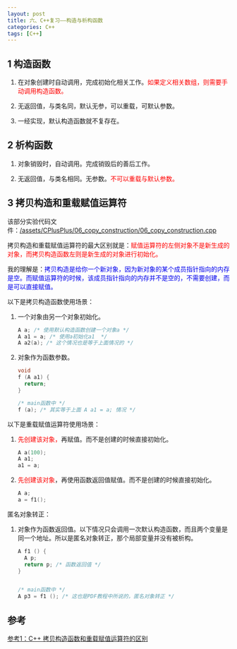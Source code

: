 ```yaml
---
layout: post
title: 六、C++复习——构造与析构函数
categories: C++
tags: [C++]
---
```


## 1 构造函数

1. 在对象创建时自动调用，完成初始化相关工作。<font color="red">如果定义相关数组，则需要手动调用构造函数。</font>

2. 无返回值，与类名同，默认无参，可以重载，可默认参数。

3. 一经实现，默认构造函数就不复存在。
   
## 2 析构函数

1. 对象销毁时，自动调用。完成销毁后的善后工作。

2. 无返回值，与类名相同。无参数。<font color="red">不可以重载与默认参数。</font>

## 3 拷贝构造和重载赋值运算符

该部分实验代码文件：[/assets/CPlusPlus/06_copy_construction/06_copy_construction.cpp](/assets/CPlusPlus/06_copy_construction/06_copy_construction.cpp)

拷贝构造和重载赋值运算符的最大区别就是：<font color="red">赋值运算符的左侧对象不是新生成的对象，而拷贝构造函数左则是新生成的对象进行初始化。</font>

我的理解是：<font color="lightred">拷贝构造是给你一个新对象，因为新对象的某个成员指针指向的内存是空。而赋值运算符的时候，该成员指针指向的内存并不是空的，不需要创建，而是可以直接赋值。</font>

以下是拷贝构造函数使用场景：

1. 一个对象由另一个对象初始化。

    ```c++
    A a; /* 使用默认构造函数创建一个对象a */
    A a1 = a; /* 使用a初始化a1  */
    A a2(a); /* 这个情况也是等于上面情况的 */
    ```

2. 对象作为函数参数。

    ```c++
    void 
    f (A a1) {
      return;
    }

    /* main函数中 */
    f (a); /* 其实等于上面 A a1 = a; 情况 */
    ```


以下是重载赋值运算符使用场景：

1. <font color="red">先创建该对象，</font>再赋值。而不是创建的时候直接初始化。
    ```c++
    A a(100);
    A a1;
    a1 = a;
    ```

2. <font color="red">先创建该对象</font>，再使用函数返回值赋值。而不是创建的时候直接初始化。
    ```c++
    A a;
    a = f1();
    ```

匿名对象转正：

1. 对象作为函数返回值。以下情况只会调用一次默认构造函数，而且两个变量是同一个地址。所以是匿名对象转正，那个局部变量并没有被析构。

    ```c++
    A f1 () {
      A p; 
      return p; /* 函数返回值 */
    }


    /* main函数中 */
    A p3 = f1 (); /* 这也是PDF教程中所说的，匿名对象转正 */
    ```

## 参考

[参考1：C++ 拷贝构造函数和重载赋值运算符的区别](https://blog.csdn.net/Z_Stand/article/details/99335264#_160)


